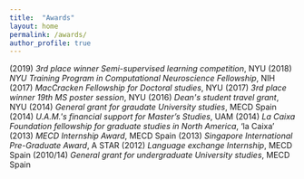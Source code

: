 ```yaml
---
title:  "Awards"
layout: home
permalink: /awards/
author_profile: true
---
```


(2019) *3rd place winner Semi-supervised learning competition*, NYU
(2018) *NYU Training Program in Computational Neuroscience Fellowship*, NIH
(2017) *MacCracken Fellowship for Doctoral studies*, NYU
(2017) *3rd place winner 19th MS poster session*, NYU
(2016) *Dean's student travel grant*, NYU
(2014) *General grant for graudate University studies*, MECD Spain
(2014) *U.A.M.'s financial support for Master’s Studies*, UAM
(2014) *La Caixa Foundation fellowship for graduate studies in North America*, ‘la Caixa’
(2013) *MECD Internship Award*, MECD Spain
(2013) *Singapore International Pre-Graduate Award*, A STAR
(2012) *Language exchange Internship*, MECD Spain
(2010/14) *General grant for undergraduate University studies*, MECD Spain
